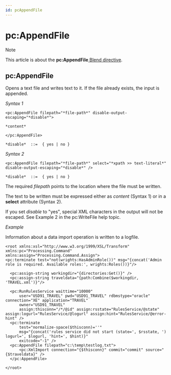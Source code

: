 ```yaml
---
id: pcAppendFile
---
```


# pc:AppendFile



> [!NOTE]
> This article is about the **pc:AppendFile**[ Blend directive](/docs/Repositories/Blend%20directives).

## **pc:AppendFile**

Opens a text file and writes text to it. If the file already exists, the input is appended.

*Syntax 1*

```
<pc:AppendFile filepath="*file-path*" disable-output-escaping="*disable*">

*content*

</pc:AppendFile>

*disable*  ::=  { yes | no }
```

*Syntax 2*

```
<pc:AppendFile filepath="*file-path*" select="*xpath >> text-literal*" disable-output-escaping="*disable*" />

*disable*  ::=  { yes | no }
```

The required *filepath* points to the location where the file must be written.

The text to be written must be expressed either as *content* (Syntax 1) or in a **select** attribute (Syntax 2).

If you set *disable* to "yes", special XML characters in the output will not be escaped. See Example 2 in the pc:WriteFile help topic.

*Example*

Information about a data import operation is written to a logfile.

```language-xml
<root xmlns:xsl="http://www.w3.org/1999/XSL/Transform" xmlns:pc="Processing.Command" xmlns:assign="Processing.Command.Assign">
<pc:terminate test="not(wrights:HasAdminRole())" msg="{concat('Admin role is required. Available roles:', wrights:Roles())}"/>

  <pc:assign-string workingdir="{directories:Get()}" />
  <pc:assign-string traveldata="{path:Combine($workingdir, 'TRAVEL.xml')}"/>

  <pc:RunRulesService waittime="10000"
      user="USD91_TRAVEL" pwd="USD91_TRAVEL" rdbmstype="oracle" connection="XE" application="TRAVEL"
      owner="USD91_TRAVEL"
      assign:thisconn="/*/@id" assign:rsstate="RulesService/@state" assign:logurl="RulesService/@logurl" assign:hint="RulesService/@error-hint" />
  <pc:terminate
      test="normalize-space($thisconn)=''"
      msg="{concat('rules service did not start (state=', $rsstate, ') logurl=', $logurl, 'hint=', $hint)}"
      exitcode="-1" />
  <pc:AppendFile filepath="c:\temp\testlog.txt">
      <pc:XmlImport connection="{$thisconn}" commit="commit" source="{$traveldata}" />
  </pc:AppendFile>

</root>
```

 